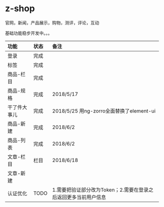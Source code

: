 # z-shop
官网，新闻，产品展示，购物，测评，评论，互动


基础功能稳步开发中。。。

|功能|状态|备注|
|:----|:----|:----|
|登录|完成||
|标签|完成||
|商品-栏目|完成||
|商品-规格|完成|2018/5/17|
|干了件大事儿|完成|2018/5/25 用ng-zorro全面替换了element-ui|
|商品-新建|完成|2018/6/2|
|商品-列表|完成|2018/6/2|
|文章-栏目|栏目|2018/6/18|
|文章-新建|||
|认证优化|TODO|1.需要把验证部分改为Token；2.需要在登录之后返回更多当前用户信息|